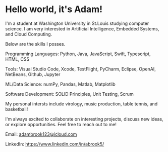 # Hello world, it's Adam!
I'm a student at Washington University in St.Louis studying computer science. I am very interested in Artificial Intelligence, Embedded Systems, and Cloud Computing.

Below are the skills I posses.

Programming Languages: Python, Java, JavaScript, Swift, Typescript, HTML, CSS


Tools: Visual Studio Code, Xcode, TestFlight, PyCharm, Eclipse, OpenAI, NetBeans, Github, Jupyter


ML/Data Science: numPy, Pandas, Matlab, Matplotlib


Software Development: SOLID Principles, Unit Testing, Scrum


My personal intersts include virology, music production, table tennis, and basketball!

I'm always excited to collaborate on interesting projects, discuss new ideas, or explore opportunities. Feel free to reach out to me!


Email: adambrook123@icloud.com


LinkedIn: https://www.linkedin.com/in/abrook5/


 
